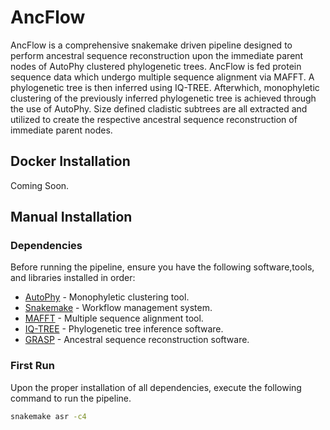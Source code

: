 # AncFlow
AncFlow is a comprehensive snakemake driven pipeline designed to perform ancestral sequence reconstruction upon the immediate parent nodes of AutoPhy clustered phylogenetic trees. AncFlow is fed protein sequence data which undergo multiple sequence alignment via MAFFT. A phylogenetic tree is then inferred using IQ-TREE. Afterwhich, monophyletic clustering of the previously inferred phylogenetic tree is achieved through the use of AutoPhy. Size defined cladistic subtrees are all extracted and utilized to create the respective ancestral sequence reconstruction of immediate parent nodes.

## Docker Installation

Coming Soon.

## Manual Installation

### Dependencies
Before running the pipeline, ensure you have the following software,tools, and libraries installed in order:

- [AutoPhy](https://github.com/aortizsax/autophy) - Monophyletic clustering tool.
- [Snakemake](https://snakemake.readthedocs.io/en/stable/getting_started/installation.html) - Workflow management system.
- [MAFFT](https://mafft.cbrc.jp/alignment/software/) - Multiple sequence alignment tool.
- [IQ-TREE](http://www.iqtree.org/) - Phylogenetic tree inference software.
- [GRASP](https://github.com/bodenlab/GRASP) - Ancestral sequence reconstruction software.

### First Run
Upon the proper installation of all dependencies, execute the following command to run the pipeline.
```bash
snakemake asr -c4
```



